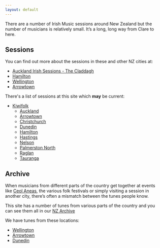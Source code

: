 ```yaml
---
layout: default
---
```

There are a number of Irish Music sessions around New Zealand but the number of musicians is relatively small. It’s a long, long way from Clare to here.

Sessions
--------

You can find out more about the sessions in these and other NZ cities at:

  * <a href="https://www.facebook.com/groups/1461764424153462/">Auckland Irish Sessions - The Claddagh</a>
  * <a href="https://www.facebook.com/Tuesday-at-Biddys-Hamilton-134702863269582/">Hamilton</a>
  * <a href="http://wellington.session.nz">Wellington</a>
  * <a href="https://www.facebook.com/events/156779861168508/">Arrowtown</a>
  
There's a list of sessions at this site which **may** be current:

  * <a href="http://www.kiwifolk.org.nz/sessions.html">Kiwifolk</a>
      * <a href="http://www.kiwifolk.org.nz/sessions.html#auckland">Auckland</a>
      * <a href="http://www.kiwifolk.org.nz/sessions.html#arrowtown">Arrowtown</a>
      * <a href="http://www.kiwifolk.org.nz/sessions.html#christchurch">Christchurch</a>
      * <a href="http://www.kiwifolk.org.nz/sessions.html#dunedin">Dunedin</a>
      * <a href="http://www.kiwifolk.org.nz/sessions.html#hamilton">Hamilton</a>
      * <a href="http://www.kiwifolk.org.nz/sessions.html#hastings">Hastings</a>
      * <a href="http://www.kiwifolk.org.nz/sessions.html#nelson">Nelson</a>
      * <a href="http://www.kiwifolk.org.nz/sessions.html#palmerstonnorth">Palmerston North</a>
      * <a href="http://www.kiwifolk.org.nz/sessions.html#raglan">Raglan</a>
      * <a href="http://www.kiwifolk.org.nz/sessions.html#tauranga">Tauranga</a>
  
Archive
-------

When musicians from different parts of the country get together at events like <a href="http://www.irishmusic.org.nz/">Ceol Aneas</a>, the various folk festivals or simply visiting a session in another city, there’s often a mismatch between the tunes people know.

This site has a number of tunes from various parts of the country and you can see them all in our <a href="/archive/">NZ Archive</a>

We have tunes from these locations:

  * <a href="/archive?title=&rhythm=&location=Wellington&submit=Select">Wellington</a>
  * <a href="/archive?title=&rhythm=&location=Arrowtown&submit=Select">Arrowtown</a>
  * <a href="/archive?title=&rhythm=&location=Dunedin&submit=Select">Dunedin</a>

